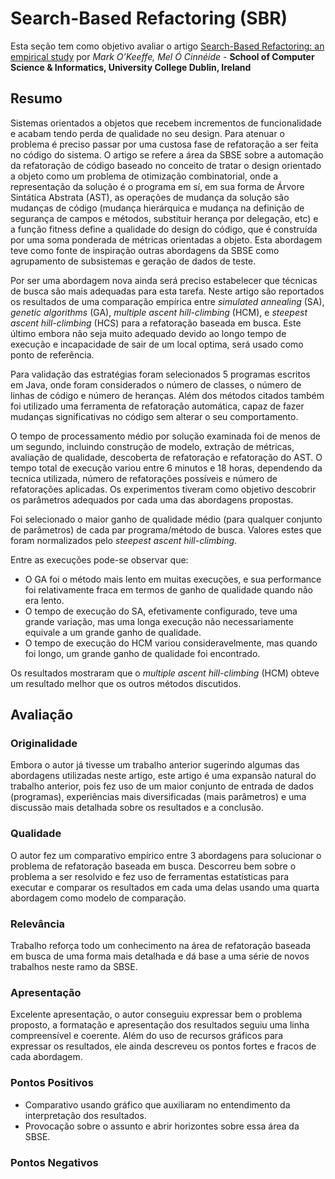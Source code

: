 # Search-Based Refactoring (SBR)
Esta seção tem como objetivo avaliar o artigo [Search-Based Refactoring: an empirical study](sbr.pdf) por
*Mark O’Keeffe, Mel Ó Cinnéide* -
**School of Computer Science & Informatics, University College Dublin, Ireland**

## Resumo

Sistemas orientados a objetos que recebem incrementos de funcionalidade e acabam tendo perda de qualidade no seu design. Para atenuar o problema é preciso passar por uma custosa fase de refatoração a ser feita no código do sistema. O artigo se refere a área da SBSE sobre a automação da refatoração de código baseado no conceito de tratar o design orientado a objeto como um problema de otimização combinatorial, onde a representação da solução é o programa em sí, em sua forma de Árvore Sintática Abstrata (AST), as operações de mudança da solução são mudanças de código (mudança hierárquica e mudança na definição de segurança de campos e métodos, substituir herança por delegação, etc) e a função fitness define a qualidade do design do código, que é construída por uma soma ponderada de métricas orientadas a objeto. Esta abordagem teve como fonte de inspiração outras abordagens da SBSE como agrupamento de subsistemas e geração de dados de teste.

Por ser uma abordagem nova ainda será preciso estabelecer que técnicas de busca são mais adequadas para esta tarefa.
Neste artigo são reportados os resultados de uma comparação empírica entre *simulated annealing* (SA), *genetic algorithms* (GA), *multiple ascent hill-climbing* (HCM), e *steepest ascent hill-climbing* (HCS) para a refatoração baseada em busca. Este último embora não seja muito adequado devido ao longo tempo de execução e incapacidade de sair de um local optima, será usado como ponto de referência.

Para validação das estratégias foram selecionados 5 programas escritos em Java, onde foram considerados o número de classes, o número de linhas de código e número de heranças. Além dos métodos citados também foi utilizado uma ferramenta de refatoração automática, capaz de fazer mudanças significativas no código sem alterar o seu comportamento.

O tempo de processamento médio por solução examinada foi de menos de um segundo, incluindo construção de modelo, extração de métricas, avaliação de qualidade, descoberta de refatoração e refatoração do AST. O tempo total de execução variou entre 6 minutos e 18 horas, dependendo da tecnica utilizada, número de refatorações possíveis e número de refatorações aplicadas. Os experimentos tiveram como objetivo descobrir os parâmetros adequados por cada uma das abordagens propostas.

Foi selecionado o maior ganho de qualidade médio (para qualquer conjunto de parâmetros) de cada par programa/método de busca. Valores estes que foram normalizados pelo *steepest ascent hill-climbing*.

Entre as execuções pode-se observar que:

* O GA foi o método mais lento em muitas execuções, e sua performance foi relativamente fraca em termos de ganho de qualidade quando não era lento.
* O tempo de execução do SA, efetivamente configurado, teve uma grande variação, mas uma longa execução não necessariamente equivale a um grande ganho de qualidade.
* O tempo de execução do HCM variou consideravelmente, mas quando foi longo, um grande ganho de qualidade foi encontrado.

Os resultados mostraram que o *multiple ascent hill-climbing* (HCM) obteve um resultado melhor que os outros métodos discutidos.

## Avaliação

### Originalidade

Embora o autor já tivesse um trabalho anterior sugerindo algumas das abordagens utilizadas neste artigo, este artigo é uma expansão natural do trabalho anterior, pois fez uso de um maior conjunto de entrada de dados (programas), experiências mais diversificadas (mais parâmetros) e uma discussão mais detalhada sobre os resultados e a conclusão.

### Qualidade

O autor fez um comparativo empírico entre 3 abordagens para solucionar o problema de refatoração baseada em busca. Descorreu bem sobre o problema a ser resolvido e fez uso de ferramentas estatísticas para executar e comparar os resultados em cada uma delas usando uma quarta abordagem como modelo de comparação.

### Relevância

Trabalho reforça todo um conhecimento na área de refatoração baseada em busca de uma forma mais detalhada e dá base a uma série de novos trabalhos neste ramo da SBSE.

### Apresentação

Excelente apresentação, o autor conseguiu expressar bem o problema proposto, a formatação e apresentação dos resultados seguiu uma linha compreensível e coerente. Além do uso de recursos gráficos para expressar os resultados, ele ainda descreveu os pontos fortes e fracos de cada abordagem.

### Pontos Positivos

* Comparativo usando gráfico que auxiliaram no entendimento da interpretação dos resultados.
* Provocação sobre o assunto e abrir horizontes sobre essa área da SBSE.

### Pontos Negativos
